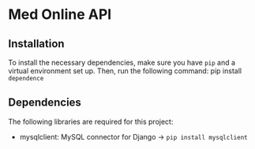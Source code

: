# Med Online API

## Installation
To install the necessary dependencies, make sure you have `pip` and a virtual environment set up. Then, run the following command: pip install `dependence`

## Dependencies
The following libraries are required for this project:

* mysqlclient: MySQL connector for Django -> `pip install mysqlclient`